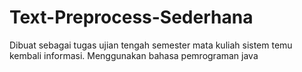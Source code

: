 # Text-Preprocess-Sederhana
Dibuat sebagai tugas ujian tengah semester mata kuliah sistem temu kembali informasi.
Menggunakan bahasa pemrograman java
